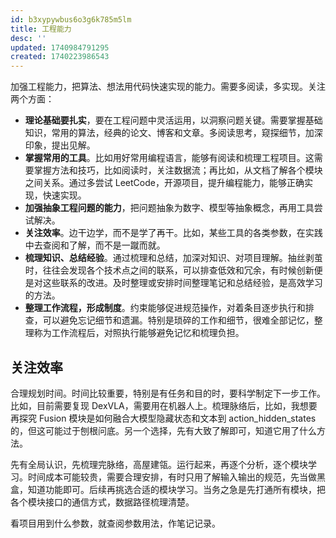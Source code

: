 ```yaml
---
id: b3xypywbus6o3g6k785m5lm
title: 工程能力
desc: ''
updated: 1740984791295
created: 1740223986543
---
```


加强工程能力，把算法、想法用代码快速实现的能力。需要多阅读，多实现。关注两个方面：
- **理论基础要扎实**，要在工程问题中灵活运用，以洞察问题关键。需要掌握基础知识，常用的算法，经典的论文、博客和文章。多阅读思考，窥探细节，加深印象，提出见解。
- **掌握常用的工具**。比如用好常用编程语言，能够有阅读和梳理工程项目。这需要掌握方法和技巧，比如阅读时，关注数据流；再比如，从文档了解各个模块之间关系。通过多尝试 LeetCode，开源项目，提升编程能力，能够正确实现，快速实现。
- **加强抽象工程问题的能力**，把问题抽象为数字、模型等抽象概念，再用工具尝试解决。
- **关注效率**。边干边学，而不是学了再干。比如，某些工具的各类参数，在实践中去查阅和了解，而不是一蹴而就。
- **梳理知识、总结经验**。通过梳理和总结，加深对知识、对项目理解。抽丝剥茧时，往往会发现各个技术点之间的联系，可以排查低效和冗余，有时候创新便是对这些联系的改进。及时整理或安排时间整理笔记和总结经验，是高效学习的方法。
- **整理工作流程，形成制度**。约束能够促进规范操作，对着条目逐步执行和排查，可以避免忘记细节和遗漏。特别是琐碎的工作和细节，很难全部记忆，整理称为工作流程后，对照执行能够避免记忆和梳理负担。

## 关注效率

合理规划时间。时间比较重要，特别是有任务和目的时，要科学制定下一步工作。比如，目前需要复现 DexVLA，需要用在机器人上。梳理脉络后，比如，我想要再探究 Fusion 模块是如何融合大模型隐藏状态和文本到 action_hidden_states的，但这可能过于刨根问底。另一个选择，先有大致了解即可，知道它用了什么方法。

先有全局认识，先梳理完脉络，高屋建瓴。运行起来，再逐个分析，逐个模块学习。时间成本可能较贵，需要合理安排，有时只用了解输入输出的规范，先当做黑盒，知道功能即可。后续再挑选合适的模块学习。当务之急是先打通所有模块，把各个模块接口的通信方式，数据路径梳理清楚。

看项目用到什么参数，就查阅参数用法，作笔记记录。